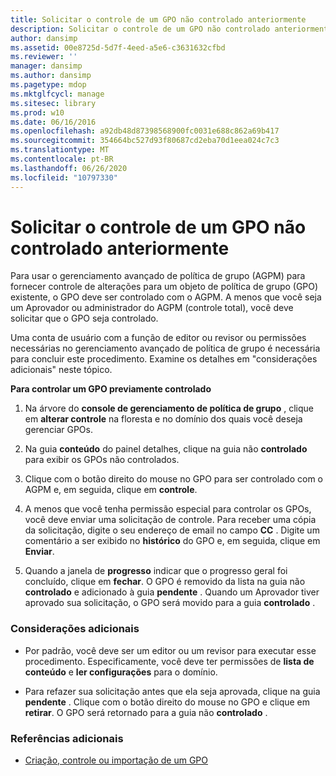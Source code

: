 ```yaml
---
title: Solicitar o controle de um GPO não controlado anteriormente
description: Solicitar o controle de um GPO não controlado anteriormente
author: dansimp
ms.assetid: 00e8725d-5d7f-4eed-a5e6-c3631632cfbd
ms.reviewer: ''
manager: dansimp
ms.author: dansimp
ms.pagetype: mdop
ms.mktglfcycl: manage
ms.sitesec: library
ms.prod: w10
ms.date: 06/16/2016
ms.openlocfilehash: a92db48d87398568900fc0031e688c862a69b417
ms.sourcegitcommit: 354664bc527d93f80687cd2eba70d1eea024c7c3
ms.translationtype: MT
ms.contentlocale: pt-BR
ms.lasthandoff: 06/26/2020
ms.locfileid: "10797330"
---
```

# Solicitar o controle de um GPO não controlado anteriormente


Para usar o gerenciamento avançado de política de grupo (AGPM) para fornecer controle de alterações para um objeto de política de grupo (GPO) existente, o GPO deve ser controlado com o AGPM. A menos que você seja um Aprovador ou administrador do AGPM (controle total), você deve solicitar que o GPO seja controlado.

Uma conta de usuário com a função de editor ou revisor ou permissões necessárias no gerenciamento avançado de política de grupo é necessária para concluir este procedimento. Examine os detalhes em "considerações adicionais" neste tópico.

**Para controlar um GPO previamente controlado**

1.  Na árvore do **console de gerenciamento de política de grupo** , clique em **alterar controle** na floresta e no domínio dos quais você deseja gerenciar GPOs.

2.  Na guia **conteúdo** do painel detalhes, clique na guia não **controlado** para exibir os GPOs não controlados.

3.  Clique com o botão direito do mouse no GPO para ser controlado com o AGPM e, em seguida, clique em **controle**.

4.  A menos que você tenha permissão especial para controlar os GPOs, você deve enviar uma solicitação de controle. Para receber uma cópia da solicitação, digite o seu endereço de email no campo **CC** . Digite um comentário a ser exibido no **histórico** do GPO e, em seguida, clique em **Enviar**.

5.  Quando a janela de **progresso** indicar que o progresso geral foi concluído, clique em **fechar**. O GPO é removido da lista na guia não **controlado** e adicionado à guia **pendente** . Quando um Aprovador tiver aprovado sua solicitação, o GPO será movido para a guia **controlado** .

### Considerações adicionais

-   Por padrão, você deve ser um editor ou um revisor para executar esse procedimento. Especificamente, você deve ter permissões de **lista de conteúdo** e **ler configurações** para o domínio.

-   Para refazer sua solicitação antes que ela seja aprovada, clique na guia **pendente** . Clique com o botão direito do mouse no GPO e clique em **retirar**. O GPO será retornado para a guia não **controlado** .

### Referências adicionais

-   [Criação, controle ou importação de um GPO](creating-controlling-or-importing-a-gpo-editor.md)

 

 





